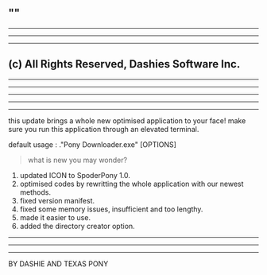 "" 
-------------------
-----------------
------------
------
(c) All Rights Reserved, Dashies Software Inc.
-----------
-------
----
-----
--------
-----------

this update brings a whole new optimised application to your face!
make sure you run this application through an elevated terminal.

default usage : .\"Pony Downloader.exe" [OPTIONS]

> what is new you may wonder?
1) updated ICON to SpoderPony 1.0.
2) optimised codes by rewritting the whole application with our newest methods.
3) fixed version manifest.
4) fixed some memory issues, insufficient and too lengthy.
5) made it easier to use.
6) added the directory creator option.


----------
-------
----
BY DASHIE AND TEXAS PONY